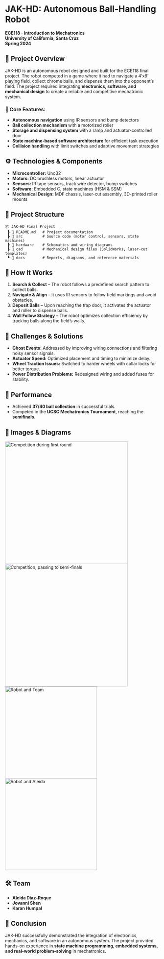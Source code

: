 # JAK-HD: Autonomous Ball-Handling Robot  

**ECE118 - Introduction to Mechatronics**  
**University of California, Santa Cruz**  
**Spring 2024**  

## 📌 Project Overview  

JAK-HD is an autonomous robot designed and built for the ECE118 final project. The robot competed in a game where it had to navigate a 4’x8’ playing field, collect chrome balls, and dispense them into the opponent’s field. The project required integrating **electronics, software, and mechanical design** to create a reliable and competitive mechatronic system.  

### 🔹 Core Features:  
- **Autonomous navigation** using IR sensors and bump detectors  
- **Ball collection mechanism** with a motorized roller  
- **Storage and dispensing system** with a ramp and actuator-controlled door  
- **State machine-based software architecture** for efficient task execution  
- **Collision handling** with limit switches and adaptive movement strategies  

## ⚙️ Technologies & Components  

- **Microcontroller:** Uno32  
- **Motors:** DC brushless motors, linear actuator  
- **Sensors:** IR tape sensors, track wire detector, bump switches  
- **Software:** Embedded C, state machines (HSM & SSM)  
- **Mechanical Design:** MDF chassis, laser-cut assembly, 3D-printed roller mounts  

## 📂 Project Structure  

```plaintext
📦 JAK-HD Final Project 
 ┣ 📜 README.md   # Project documentation  
 ┣ 📂 src         # Source code (motor control, sensors, state machines)  
 ┣ 📂 hardware    # Schematics and wiring diagrams  
 ┣ 📂 cad         # Mechanical design files (SolidWorks, laser-cut templates)  
 ┗ 📂 docs        # Reports, diagrams, and reference materials  
```

## 🚀 How It Works  

1. **Search & Collect** – The robot follows a predefined search pattern to collect balls.  
2. **Navigate & Align** – It uses IR sensors to follow field markings and avoid obstacles.  
3. **Deposit Balls** – Upon reaching the trap door, it activates the actuator and roller to dispense balls.  
4. **Wall Follow Strategy** – The robot optimizes collection efficiency by tracking balls along the field’s walls.  

## 🔧 Challenges & Solutions  

- **Ghost Events:** Addressed by improving wiring connections and filtering noisy sensor signals.  
- **Actuator Speed:** Optimized placement and timing to minimize delay.  
- **Wheel Traction Issues:** Switched to harder wheels with collar locks for better torque.  
- **Power Distribution Problems:** Redesigned wiring and added fuses for stability.  

## 🎯 Performance  

- Achieved **37/40 ball collection** in successful trials.  
- Competed in the **UCSC Mechatronics Tournament**, reaching the **semifinals**.  

## 📸 Images & Diagrams  
<img width="400" alt="Competition during first round" src="https://github.com/user-attachments/assets/f69a20f5-ae45-4882-8d0f-2d9c8a6c8e0a" />

<img width="400" alt="Competition, passing to semi-finals" src="https://github.com/user-attachments/assets/40e22f5f-b905-4c0c-b5df-0c3bd698eb97" />

<img width="300" alt="Robot and Team" src="https://github.com/user-attachments/assets/80264bbf-a35a-468b-9ed4-0584ad987ea8" />

<img width="300" alt="Robot and Aleida" src="https://github.com/user-attachments/assets/115f4d05-fe3b-4bcb-93cf-a92b38a5a409" />


## 🛠 Team  

- **Aleida Diaz-Roque** 
- **Jovanni Shen**   
- **Karan Humpal**  

## 📜 Conclusion  

JAK-HD successfully demonstrated the integration of electronics, mechanics, and software in an autonomous system. The project provided hands-on experience in **state machine programming, embedded systems, and real-world problem-solving** in mechatronics.  
